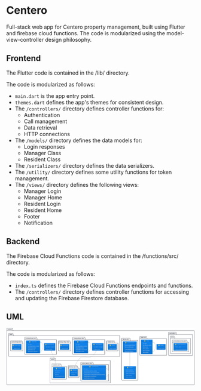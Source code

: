 # Centero

Full-stack web app for Centero property management, built using Flutter and firebase cloud functions. The code is modularized using the model-view-controller design philosophy.

## Frontend

The Flutter code is contained in the /lib/ directory.

The code is modularized as follows:
- `main.dart` is the app entry point.
- `themes.dart` defines the app's themes for consistent design.
- The `/controllers/` directory defines controller functions for:
    - Authentication
    - Call management
    - Data retrieval
    - HTTP connections
- The `/models/` directory defines the data models for:
    - Login responses
    - Manager Class
    - Resident Class
- The `/serializers/` directory defines the data serializers.
- The `/utility/` directory defines some utility functions for token management.
- The `/views/` directory defines the following views:
    - Manager Login
    - Manager Home
    - Resident Login
    - Resident Home
    - Footer
    - Notification

## Backend

The Firebase Cloud Functions code is contained in the /functions/src/ directory.

The code is modularized as follows:
- `index.ts` defines the Firebase Cloud Functions endpoints and functions.
- The `/controllers/` directory defines controller functions for accessing and updating the Firebase Firestore database.

## UML

<div style = "background-color: white;"><img src = "./uml.png"></div>